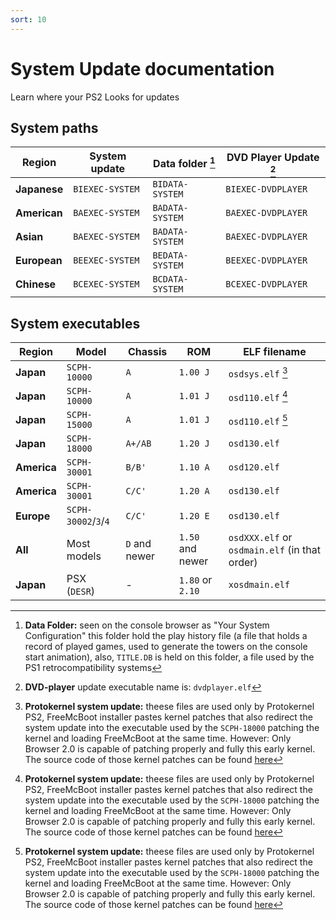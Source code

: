 ```yaml
---
sort: 10
---
```


<div class="Subhead">
  <h1 class="Subhead-heading">System Update documentation</h2>
  <div class="Subhead-description">Learn where your PS2 Looks for updates</div>
</div>

## System paths

__Region__   |__System update__ | __Data folder__ [^2] | __DVD Player Update__ [^1]|
------------- | --------------- | --------------- | --------------------- |
__Japanese__  | `BIEXEC-SYSTEM` | `BIDATA-SYSTEM` |  `BIEXEC-DVDPLAYER`   |
__American__  | `BAEXEC-SYSTEM` | `BADATA-SYSTEM` |  `BAEXEC-DVDPLAYER`   |
__Asian__     | `BAEXEC-SYSTEM` | `BADATA-SYSTEM` |  `BAEXEC-DVDPLAYER`   |
__European__  | `BEEXEC-SYSTEM` | `BEDATA-SYSTEM` |  `BEEXEC-DVDPLAYER`   |
__Chinese__   | `BCEXEC-SYSTEM` | `BCDATA-SYSTEM` |  `BCEXEC-DVDPLAYER`   |

[^1]: __DVD-player__ update executable name is: `dvdplayer.elf`
[^2]: __Data Folder:__ seen on the console browser as "Your System Configuration" this folder hold the play history file (a file that holds a record of played games, used to generate the towers on the console start animation), also, `TITLE.DB` is held on this folder, a file used by the PS1 retrocompatibility systems
## System executables

__Region__| __Model__  |__Chassis__| __ROM__|__ELF filename__|
--------- | ---------- | --------- | ------ | ------------- |
__Japan__      | `SCPH-10000` |    `A`    | `1.00 J` |   `osdsys.elf` [^3] |
__Japan__      | `SCPH-10000` |    `A`    | `1.01 J` |	`osd110.elf` [^3] |
__Japan__      | `SCPH-15000` |    `A`    | `1.01 J` |   `osd110.elf` [^3] |
__Japan__      | `SCPH-18000` |  `A+/AB`  | `1.20 J` |	`osd130.elf`  |
__America__    | `SCPH-30001` |   `B/B'`  | `1.10 A` |   `osd120.elf`  |
__America__    | `SCPH-30001` |   `C/C'`  | `1.20 A` |	`osd130.elf`	|
__Europe__     | `SCPH-30002`/`3`/`4` | `C/C'` | `1.20 E` | `osd130.elf` |
__All__        | Most models  | `D` and newer | `1.50` and newer | `osdXXX.elf` or `osdmain.elf` (in that order)
__Japan__      | PSX (`DESR`)| - |  `1.80` or `2.10` | `xosdmain.elf`

[^3]: __Protokernel system update:__ theese files are used only by Protokernel PS2, FreeMcBoot installer pastes kernel patches that also redirect the system update into the executable used by the `SCPH-18000` patching the kernel and loading FreeMcBoot at the same time. However: Only Browser 2.0 is capable of patching properly and fully this early kernel. The source code of those kernel patches can be found [here](https://github.com/ps2homebrew/OSD-Initialization-Libraries/tree/main/kpatch)
